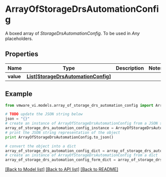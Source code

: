 # ArrayOfStorageDrsAutomationConfig

A boxed array of *StorageDrsAutomationConfig*. To be used in *Any* placeholders. 

## Properties
Name | Type | Description | Notes
------------ | ------------- | ------------- | -------------
**value** | [**List[StorageDrsAutomationConfig]**](StorageDrsAutomationConfig.md) |  | 

## Example

```python
from vmware_vi.models.array_of_storage_drs_automation_config import ArrayOfStorageDrsAutomationConfig

# TODO update the JSON string below
json = "{}"
# create an instance of ArrayOfStorageDrsAutomationConfig from a JSON string
array_of_storage_drs_automation_config_instance = ArrayOfStorageDrsAutomationConfig.from_json(json)
# print the JSON string representation of the object
print ArrayOfStorageDrsAutomationConfig.to_json()

# convert the object into a dict
array_of_storage_drs_automation_config_dict = array_of_storage_drs_automation_config_instance.to_dict()
# create an instance of ArrayOfStorageDrsAutomationConfig from a dict
array_of_storage_drs_automation_config_form_dict = array_of_storage_drs_automation_config.from_dict(array_of_storage_drs_automation_config_dict)
```
[[Back to Model list]](../README.md#documentation-for-models) [[Back to API list]](../README.md#documentation-for-api-endpoints) [[Back to README]](../README.md)


